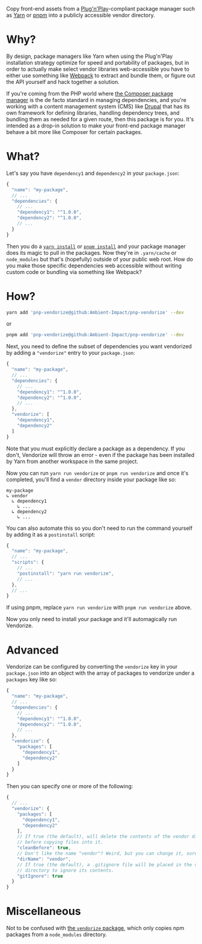 Copy front-end assets from a
[Plug'n'Play](https://yarnpkg.com/features/pnp)-compliant package manager such
as [Yarn](https://yarnpkg.com/) or [pnpm](https://pnpm.io/) into a publicly
accessible vendor directory.

# Why?

By design, package managers like Yarn when using the Plug'n'Play installation
strategy optimize for speed and portability of packages, but in order to
actually make select vendor libraries web-accessible you have to either use
something like [Webpack](https://webpack.js.org/) to extract and bundle them,
or figure out the API yourself and hack together a solution.

If you're coming from the PHP world where [the Composer package
manager](https://getcomposer.org/) is the de facto standard in managing
dependencies, and you're working with a content management system (CMS) like
[Drupal](https://www.drupal.org/) that has its own framework for defining
libraries, handling dependency trees, and bundling them as needed for a given
route, then this package is for you. It's intended as a drop-in solution to make
your front-end package manager behave a bit more like Composer for certain
packages.

# What?

Let's say you have `dependency1` and `dependency2` in your `package.json`:

```javascript
{
  "name": "my-package",
  // ...
  "dependencies": {
    // ...
    "dependency1": "^1.0.0",
    "dependency2": "^1.0.0",
    // ...
  }
}

```

Then you do a [`yarn install`](https://yarnpkg.com/cli/install) or
[`pnpm install`](https://pnpm.io/cli/install) and your package manager does its
magic to pull in the packages. Now they're in `.yarn/cache` or `node_modules`
but that's (hopefully) outside of your public web root. How do you make those
specific dependencies web accessible without writing custom code or bundling
via something like Webpack?

# How?

```bash
yarn add 'pnp-vendorize@github:Ambient-Impact/pnp-vendorize' --dev
```

or

```bash
pnpm add 'pnp-vendorize@github:Ambient-Impact/pnp-vendorize' --dev
```

Next, you need to define the subset of dependencies you want vendorized by
adding a `"vendorize"` entry to your `package.json`:

```javascript
{
  "name": "my-package",
  // ...
  "dependencies": {
    // ...
    "dependency1": "^1.0.0",
    "dependency2": "^1.0.0",
    // ...
  },
  "vendorize": [
    "dependency1",
    "dependency2"
  ]
}
```

Note that you must explicitly declare a package as a dependency. If you don't,
Vendorize will throw an error - even if the package has been installed by Yarn
from another workspace in the same project.

Now you can run `yarn run vendorize` or `pnpm run vendorize` and once it's
completed, you'll find a `vendor` directory inside your package like so:

```
my-package
↳ vendor
  ↳ dependency1
    ↳ ...
  ↳ dependency2
    ↳ ...
```

You can also automate this so you don't need to run the command yourself by
adding it as a `postinstall` script:

```javascript
{
  "name": "my-package",
  // ...
  "scripts": {
    // ...
    "postinstall": "yarn run vendorize",
    // ...
  },
  // ...
}
```

If using pnpm, replace `yarn run vendorize` with `pnpm run vendorize` above.

Now you only need to install your package and it'll automagically run Vendorize.

# Advanced

Vendorize can be configured by converting the `vendorize` key in your
`package.json` into an object with the array of packages to vendorize under a
`packages` key like so:

```javascript
{
  "name": "my-package",
  // ...
  "dependencies": {
    // ...
    "dependency1": "^1.0.0",
    "dependency2": "^1.0.0",
    // ...
  },
  "vendorize": {
    "packages": [
      "dependency1",
      "dependency2"
    ]
  }
}
```

Then you can specify one or more of the following:

```javascript
{
  // ...
  "vendorize": {
    "packages": [
      "dependency1",
      "dependency2"
    ],
    // If true (the default), will delete the contents of the vendor directory
    // before copying files into it.
    "cleanBefore": true,
    // Don't like the name "vendor"? Weird, but you can change it, sure.
    "dirName": "vendor",
    // If true (the default), a .gitignore file will be placed in the vendor
    // directory to ignore its contents.
    "gitIgnore": true
  }
}
```

# Miscellaneous

Not to be confused with [the `vendorize`
package](https://www.npmjs.com/package/vendorize), which only copies npm
packages from a `node_modules` directory.
